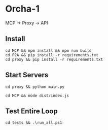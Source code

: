 # Orcha-1

MCP → Proxy → API

## Install
```
cd MCP && npm install && npm run build
cd P2A && pip install -r requirements.txt  
cd proxy && pip install -r requirements.txt
```

## Start Servers
```
cd proxy && python main.py
```
```
cd MCP && node dist/index.js
```

## Test Entire Loop
```
cd tests && .\run_all.ps1
```
